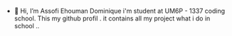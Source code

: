 - 👋 Hi, I’m Assofi Ehouman Dominique 
i'm student at UM6P - 1337 coding school. This my github profil . it contains all my project what i do in school ..

